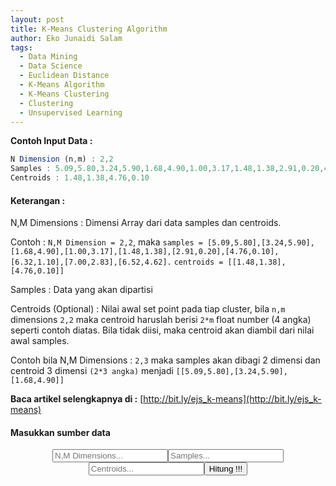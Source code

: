 ```yaml
---
layout: post
title: K-Means Clustering Algorithm
author: Eko Junaidi Salam
tags:
  - Data Mining
  - Data Science
  - Euclidean Distance
  - K-Means Algorithm
  - K-Means Clustering
  - Clustering
  - Unsupervised Learning
---
```


**Contoh Input Data :**
```javascript
N Dimension (n,m) : 2,2
Samples : 5.09,5.80,3.24,5.90,1.68,4.90,1.00,3.17,1.48,1.38,2.91,0.20,4.76,0.10,6.32,1.10,7.00,2.83,6.52,4.62
Centroids : 1.48,1.38,4.76,0.10
```

#### Keterangan :<a name='more'></a>

N,M Dimensions : Dimensi Array dari data samples dan centroids.

Contoh : `N,M Dimension = 2,2`, maka `samples = [5.09,5.80],[3.24,5.90],[1.68,4.90],[1.00,3.17],[1.48,1.38],[2.91,0.20],[4.76,0.10],[6.32,1.10],[7.00,2.83],[6.52,4.62].`
`centroids = [[1.48,1.38],[4.76,0.10]]`

Samples : Data yang akan dipartisi

Centroids (Optional) : Nilai awal set point pada tiap cluster, bila `n,m` dimensions `2,2` maka centroid haruslah berisi `2*m` float number (4 angka) seperti contoh diatas. Bila tidak diisi, maka centroid akan diambil dari nilai awal samples.

Contoh bila N,M Dimensions : `2,3` maka samples akan dibagi 2 dimensi dan centroid 3 dimensi `(2*3 angka)` menjadi `[[5.09,5.80],[3.24,5.90],[1.68,4.90]]`

**Baca artikel selengkapnya di :** [http://bit.ly/ejs_k-means](http://bit.ly/ejs_k-means)

#### Masukkan sumber data

<p style='text-align:center;'><input name='txt_dim' type='text' placeholder='N,M Dimensions...'><input name='txt_samples' type='text' placeholder='Samples...'><input name='txt_centroids' type='text' placeholder='Centroids...'><button id='btn_hitung' class='btn btn-default' type='button'>Hitung !!!</button></p>

<p id='samples'></p>
<p id='result'></p>


<script type='text/javascript' src='https://cdn.rawgit.com/ekojs/machine_learning/master/unsupervised/ejs_kmeans.js'></script>
<script src="https://code.jquery.com/jquery-3.2.0.slim.min.js" integrity="sha256-qLAv0kBAihcHZLI3fv3WITKeRsUX27hd6upBBa0MSow=" crossorigin="anonymous"></script>
<script>
	$(function(){		
		$('#btn_hitung').click(function(){
			var dim = $('[name="txt_dim"]').val().replace(/ +/g,'');
			var str = $('[name="txt_samples"]').val().replace(/ +/g,'');
			
			if(dim === '' || str === '' || dim === ' ' || str === ' '){
				alert('N Dimensions dan Samples harus diisi !!!');
				return;
			}else if(!dim.match(/[\d,.]/g) || !str.match(/[\d,.]/g)){
				alert('Data haruslah number atau float !!!');
				return;
			}
			dim = dim.split(',');
			var str_centroid = $('[name="txt_centroids"]').val().replace(/ +/g,'');
			var buff = str.split(',');
			var samples = [],centroids = [],tmp = [];
			for(i=0;i<buff.length;i++){
				if(i != 0 && (i%dim[0] == 0)){
					samples.push(tmp);
					tmp = [];
					tmp.push(parseFloat(buff[i]));
				}else{
					tmp.push(parseFloat(buff[i]));
				}
			}
			samples.push(tmp);
			if(str_centroid.length > 0 && (str_centroid != '' || str_centroid != ' ')){
				if(!str_centroid.match(/[\d,.]/g)){
					alert('Data centroids haruslah number atau float !!!');
					return;
				}
				tmp = [];
				buff = str_centroid.split(',');
				if(buff.length%dim[1] != 0){
					alert('Dimensi m : '+dim[1]+' tidak sesuai dengan jumlah data centroid. Jumlah data haruslah 2*'+dim[1]+' bukan '+buff.length+' !!!');
					return;
				}
				for(i=0;i<buff.length;i++){
					if(i != 0 && (i%dim[0] == 0)){
						centroids.push(tmp);
						tmp = [];
						tmp.push(parseFloat(buff[i]));
					}else{
						tmp.push(parseFloat(buff[i]));
					}
				}
				centroids.push(tmp);
			}else{
				for(i=0;i<dim[1];i++){
					centroids.push(samples[i]);
					console.log('iterasi %d',i);
					console.log(samples[i]);
				}
			}
			console.log(samples);
			console.log(centroids);
			
			
			var k_means = new ejs_kmeans.k_mean_cluster(samples);
			k_means.initialize(centroids);
			k_means.calculate();
			var res = k_means.result();
			var t = 'Samples Data : ('+samples.join('), (')+')<br />';
			$('#samples').replaceWith('<p id="samples">'+t+'</p>');
			$('#result').replaceWith("<p id='result'>"+res+"</p>");
		});
	});
</script>

